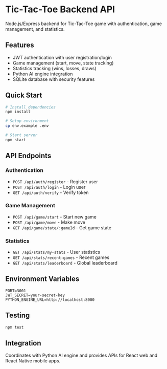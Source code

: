 # Tic-Tac-Toe Backend API

Node.js/Express backend for Tic-Tac-Toe game with authentication, game management, and statistics.

## Features

- JWT authentication with user registration/login
- Game management (start, move, state tracking)
- Statistics tracking (wins, losses, draws)
- Python AI engine integration
- SQLite database with security features

## Quick Start

```bash
# Install dependencies
npm install

# Setup environment
cp env.example .env

# Start server
npm start
```

## API Endpoints

### Authentication
- `POST /api/auth/register` - Register user
- `POST /api/auth/login` - Login user
- `GET /api/auth/verify` - Verify token

### Game Management
- `POST /api/game/start` - Start new game
- `POST /api/game/move` - Make move
- `GET /api/game/state/:gameId` - Get game state

### Statistics
- `GET /api/stats/my-stats` - User statistics
- `GET /api/stats/recent-games` - Recent games
- `GET /api/stats/leaderboard` - Global leaderboard

## Environment Variables

```env
PORT=3001
JWT_SECRET=your-secret-key
PYTHON_ENGINE_URL=http://localhost:8000
```

## Testing

```bash
npm test
```

## Integration

Coordinates with Python AI engine and provides APIs for React web and React Native mobile apps. 